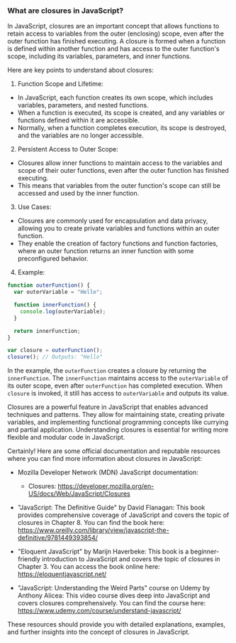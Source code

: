 ### What are closures in JavaScript?

In JavaScript, closures are an important concept that allows functions to retain access to variables from the outer (enclosing) scope, even after the outer function has finished executing. A closure is formed when a function is defined within another function and has access to the outer function's scope, including its variables, parameters, and inner functions.

Here are key points to understand about closures:

1. Function Scope and Lifetime:
  - In JavaScript, each function creates its own scope, which includes variables, parameters, and nested functions.
  - When a function is executed, its scope is created, and any variables or functions defined within it are accessible.
  - Normally, when a function completes execution, its scope is destroyed, and the variables are no longer accessible.

2. Persistent Access to Outer Scope:
  - Closures allow inner functions to maintain access to the variables and scope of their outer functions, even after the outer function has finished executing.
  - This means that variables from the outer function's scope can still be accessed and used by the inner function.

3. Use Cases:
  - Closures are commonly used for encapsulation and data privacy, allowing you to create private variables and functions within an outer function.
  - They enable the creation of factory functions and function factories, where an outer function returns an inner function with some preconfigured behavior.

4. Example:

```javascript
function outerFunction() {
  var outerVariable = "Hello";

  function innerFunction() {
    console.log(outerVariable);
  }

  return innerFunction;
}

var closure = outerFunction();
closure(); // Outputs: "Hello"
```

In the example, the `outerFunction` creates a closure by returning the `innerFunction`. The `innerFunction` maintains access to the `outerVariable` of its outer scope, even after `outerFunction` has completed execution. When `closure` is invoked, it still has access to `outerVariable` and outputs its value.

Closures are a powerful feature in JavaScript that enables advanced techniques and patterns. They allow for maintaining state, creating private variables, and implementing functional programming concepts like currying and partial application. Understanding closures is essential for writing more flexible and modular code in JavaScript.

Certainly! Here are some official documentation and reputable resources where you can find more information about closures in JavaScript:

- Mozilla Developer Network (MDN) JavaScript documentation:
  - Closures: https://developer.mozilla.org/en-US/docs/Web/JavaScript/Closures

- "JavaScript: The Definitive Guide" by David Flanagan: This book provides comprehensive coverage of JavaScript and covers the topic of closures in Chapter 8. You can find the book here: https://www.oreilly.com/library/view/javascript-the-definitive/9781449393854/

- "Eloquent JavaScript" by Marijn Haverbeke: This book is a beginner-friendly introduction to JavaScript and covers the topic of closures in Chapter 3. You can access the book online here: https://eloquentjavascript.net/

- "JavaScript: Understanding the Weird Parts" course on Udemy by Anthony Alicea: This video course dives deep into JavaScript and covers closures comprehensively. You can find the course here: https://www.udemy.com/course/understand-javascript/

These resources should provide you with detailed explanations, examples, and further insights into the concept of closures in JavaScript.
